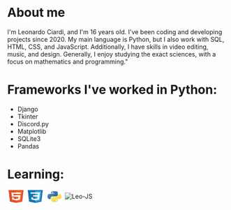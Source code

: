 <div style="display: inline_block"><br>
  <h1>About me</h1>
  <p>I'm Leonardo Ciardi, and I'm 16 years old. I've been coding and developing projects since 2020. My main language is Python, but I also work with SQL, HTML, CSS, and JavaScript. Additionally, I have skills in video editing, music, and design. Generally, I enjoy studying the exact sciences, with a focus on mathematics and programming."</p>
  <h1>Frameworks I've worked in Python:</h1>
  <ul>
    <li>Django</li>
    <li>Tkinter</li>
    <li>Discord.py</li>
    <li>Matplotlib</li>
    <li>SQLite3</li>
    <li>Pandas</li>
  </ul>
  <h1>Learning:</h1>
  <img align="center" alt="Leo-HTML" height="30" width="40" src="https://raw.githubusercontent.com/devicons/devicon/master/icons/html5/html5-original.svg">
  <img align="center" alt="Leo-CSS" height="30" width="40" src="https://raw.githubusercontent.com/devicons/devicon/master/icons/css3/css3-original.svg">
  <img align="center" alt="Leo-Python" height="30" width="40" src="https://raw.githubusercontent.com/devicons/devicon/master/icons/python/python-original.svg">
  <img align="center" alt="Leo-JS" height="30" width="40" src="https://upload.wikimedia.org/wikipedia/commons/thumb/6/6a/JavaScript-logo.png/800px-JavaScript-logo.png">
</div>
